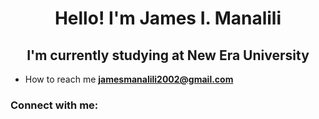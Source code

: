 <h1 align="center">Hello! I'm James I. Manalili</h1>
<h2 align="center">I'm currently studying at New Era University</h2>

-  How to reach me **jamesmanalili2002@gmail.com**

<h3 align="left">Connect with me:</h3>
<p align="left">
</p>

